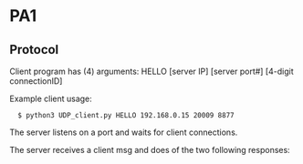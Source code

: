 # PA1

## Protocol
Client program has (4) arguments: HELLO [server IP] [server port#] [4-digit connectionID]

Example client usage:
```
  $ python3 UDP_client.py HELLO 192.168.0.15 20009 8877
```
The server listens on a port and waits for client connections.

The server receives a client msg and does of the two following responses:


